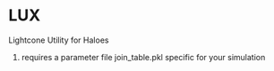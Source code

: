 # LUX
Lightcone Utility for Haloes
1) requires a parameter file join_table.pkl specific for your simulation
